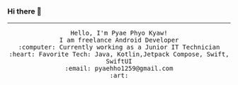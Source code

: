 ### Hi there 👋



 <hr></hr>
<p align="center">
  <samp>
    Hello, I'm Pyae Phyo Kyaw! <br>
    I am freelance Android Developer  <br>
    :computer: Currently working as a Junior IT Technician<br>
    :heart: Favorite Tech: Java, Kotlin,Jetpack Compose, Swift, SwiftUI<br>
    :email:	pyaehho1259@gmail.com <br>
    :art: <br>
  
  </samp>
</p>
